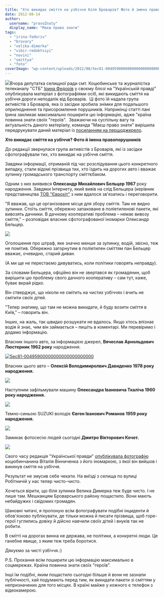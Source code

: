 ```yaml
---
title: "Хто викидає сміття на узбіччя біля Броварів? Фото й імена правопорушників"
date: 2012-08-14
author: 
  username: "pravoZnaty"
  display_name: "Маєш право знати"
tags: 
  - "irina-fedoriv"
  - "brovary"
  - "velika-dimerka"
  - "vibir-redaktsiyi"
  - "novini"
  - "smittya"
  - "foto"
coverImage: "wp-content/uploads/2012/08/5ec81-00495900000000000000000000.jpg"
---
```


[![](https://mpz.brovary.org/wp-content/uploads/2012/08/5ec81-00495900000000000000000000.jpg)](https://mpz.brovary.org/wp-content/uploads/2012/08/5ec81-00495900000000000000000000.jpg)Вчора депутатка селищної ради смт. Коцюбинське та журналістка телеканалу "СТБ" [Ірина Федорів](http://blogs.pravda.com.ua/authors/fedoriv/) у своєму блозі на "Українській правді" опублікувала матеріал з фотографіями осіб, які викидають сміття на узбіччя дороги неподалік від Броварів.  Ці фото їй надала група активістів з Броварів, яка із засідки зробила знімки для подальшого оприлюднення та присоромлення порушників. Наприкінці статті пані Ірина закликає максимально поширити цю інформацію, адже "країна повинна знати своїх "героїв".  Зважаючи на суспільну вагу та актуальність даного матеріалу, команда "Маєш право знати" вирішила передрукувати даний матеріал із [посиланням на першоджерело](http://blogs.pravda.com.ua/authors/fedoriv/5028d558d4b2c/).

**Хто викидає сміття на узбіччя? Фото й імена правопорушників**

До редакції звернулася група активістів з Броварів, які із засідки сфотографували тих, хто викидає на узбіччя сміття.

Завдяки інформації, отриманій під час розслідування цього конкретного випадку, стали відомі прізвища тих, хто їздить на дорогих авто і вважає зупинку громадського транспорту сміттєбаком.

Одним з них виявився **Олександр Михайлович Бельцер 1967** року народження. Завдяки Інтернету, який вивів на слід Бельцера (керівник представництва [ТОВ "Єврохіт"](http://vtsgroup.com/) з ним вдалося зв'язатись і переговорити.

"Я вважав, що це організоване місце для збору сміття. Там не видно зупинки. Стоїть сміття, обережно запаковане в поліетиленові пакети, які вивозять дачники. В дачному кооперативі проблема – немає вивозу сміття," – розповідає власник сфотографованої іномарки Олександр Бельцер.

[![](https://mpz.brovary.org/wp-content/uploads/2012/08/de778-0049500000000000000000.jpg)](https://mpz.brovary.org/wp-content/uploads/2012/08/de778-0049500000000000000000.jpg)

Оголошення про штраф, яке значно менше за зупинку, водій, звісно, теж не помітив. Обережно загорнутим в поліетилен сміттям пан Бельцер вважає, очевидно, старий диван.

(А ми ще не перестаємо дивуватись, коли політики говорять неправду).

За словами Бельцера, офіційно він не звертався як громадянин, щоб вирішити цю проблему свого дачного кооперативу – сам тут, каже, буває вкрай рідко.

Він стверджує, що ніколи не смітить на чистих узбіччях і вчить не смітити своїх дітей.

"Тепер знатиму, що там не можна викидати, й буду возити сміття в Київ," – говорить він.

Інших, на жаль, так швидко розшукати не вдалось. Якщо хтось впізнає водія й знає, чим він займається – пишіть в коментарі. Ми перевіримо і додамо інформацію.

Власник іншого авто, за інформацією джерел, **Вячеслав Арнольдович Люстерник 1962 року** народження.

[![](https://mpz.brovary.org/wp-content/uploads/2012/08/5ec81-00495900000000000000000000.jpg "5ec81-00495900000000000000000000")](https://mpz.brovary.org/wp-content/uploads/2012/08/5ec81-00495900000000000000000000.jpg)

Власник цього авто – **Олексій Володимиролвич Давиденко 1978 року народження.**

[![](https://mpz.brovary.org/wp-content/uploads/2012/08/db893-005322000000000000000000000000000.jpg)](https://mpz.brovary.org/wp-content/uploads/2012/08/db893-005322000000000000000000000000000.jpg)

Наступним зафільмували машину **Олександра Івановича Ткаліча 1960 року народження.**

[![](https://mpz.brovary.org/wp-content/uploads/2012/08/0721d-006555000000000000000.jpg)](https://mpz.brovary.org/wp-content/uploads/2012/08/0721d-006555000000000000000.jpg)

Темно-синьою SUZUKI володіє **Євген Іванович Романов 1959 року народження.**

[![](https://mpz.brovary.org/wp-content/uploads/2012/08/c1699-0038470000000000000000000000000000.jpg)](https://mpz.brovary.org/wp-content/uploads/2012/08/c1699-0038470000000000000000000000000000.jpg)

Замикає фотосесію людей сьогодні **Дмитро Вікторович Кочет.**

[![](https://mpz.brovary.org/wp-content/uploads/2012/08/c8bc8-0000970000000000000000000000000000.jpg)](https://mpz.brovary.org/wp-content/uploads/2012/08/c8bc8-0000970000000000000000000000000000.jpg)

Свого часу редакція "Української правди" [опублікувала фотографію](http://kyiv.pravda.com.ua/columns/4e258acb4e4ef/) коцюбинчанина Віталія Вінниченка з його іномаркою, з якої він вийшов і викинув сміття на узбіччя.

Результат не змусив себе чекати. На виїзді з селища по вулиці Робітничій у нас тепер чисто-чисто.

Хочеться вірити, що біля зупинки Велика Димерка теж буде чисто. І не лише там. Мешканцям Броварського району пощастило. Вони мають небайдужих і свідомих громадян.

Шановні читачі, я пропоную всім фотографувати подібні інциденти й обов'язково публікувати, де тільки можна й писати прізвища, щоб горе-герої гуглились довіку й дійсно навчили своїх дітей і внуків так не робити.

В смітті на дорогах винна не держава, не політики, а конкретні люди. Це ганебне явище, з яким теж треба боротися.

Дякуємо за чисті узбіччя.:)

P.S. Прохання всім поширити цю інформацію максимально в соцмережах. Країна повинна знати своїх "героїв".

Інші їм подібні, яким пощастило сьогодні більше й вони не зазнали публічності, хай подумають перед тим, як викидати пакети зі сміттям у непризначених для того місцях. В країні майже у кожного є телефон з відеокамерою.
